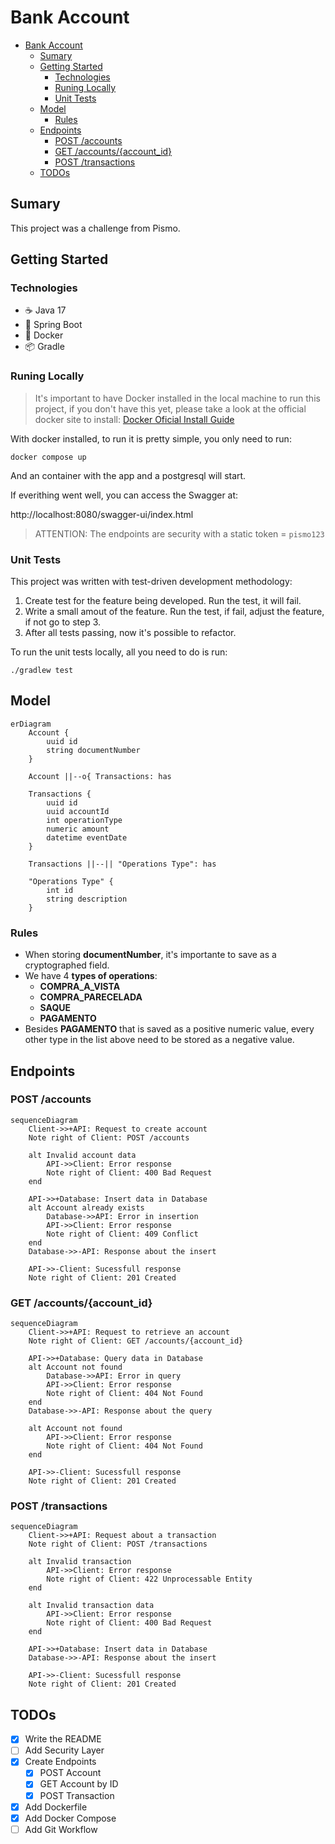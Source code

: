 # Bank Account

- [Bank Account](#bank-account)
  - [Sumary](#sumary)
  - [Getting Started](#getting-started)
    - [Technologies](#technologies)
    - [Runing Locally](#runing-locally)
    - [Unit Tests](#unit-tests)
  - [Model](#model)
    - [Rules](#rules)
  - [Endpoints](#endpoints)
    - [POST /accounts](#post-accounts)
    - [GET /accounts/{account\_id}](#get-accountsaccount_id)
    - [POST /transactions](#post-transactions)
  - [TODOs](#todos)

## Sumary

This project was a challenge from Pismo.

## Getting Started

### Technologies

- ☕ Java 17
- 🍃 Spring Boot
- 🐋 Docker
- 📦 Gradle

### Runing Locally

> It's important to have Docker installed in the local machine to run this project,
> if you don't have this yet, please take a look at the official docker site
> to install: [Docker Oficial Install Guide](https://docs.docker.com/engine/install/) 

With docker installed, to run it is pretty simple, you only need to run:

```shell
docker compose up
```

And an container with the app and a postgresql will start.

If everithing went well, you can access the Swagger at:

http://localhost:8080/swagger-ui/index.html

> ATTENTION:
> The endpoints are security with a static token = `pismo123`

### Unit Tests

This project was written with test-driven development methodology:

1. Create test for the feature being developed. Run the test, it will fail.
2. Write a small amout of the feature. Run the test, if fail, adjust the feature, if not go to step 3.
3. After all tests passing, now it's possible to refactor.

To run the unit tests locally, all you need to do is run:

```shell
./gradlew test 
```

## Model

```mermaid
erDiagram
    Account {
        uuid id
        string documentNumber
    }

    Account ||--o{ Transactions: has

    Transactions {
        uuid id
        uuid accountId
        int operationType
        numeric amount
        datetime eventDate
    }

    Transactions ||--|| "Operations Type": has

    "Operations Type" {
        int id
        string description
    }

```

### Rules

- When storing **documentNumber**, it's importante to save as a cryptographed field.
- We have 4 **types of operations**:
  - **COMPRA_A_VISTA**
  - **COMPRA_PARECELADA**
  - **SAQUE**
  - **PAGAMENTO**
- Besides **PAGAMENTO** that is saved as a positive numeric value, every other type in the list above need to be stored as a negative value.

## Endpoints

### POST /accounts

```mermaid
sequenceDiagram
    Client->>+API: Request to create account
    Note right of Client: POST /accounts

    alt Invalid account data
        API->>Client: Error response
        Note right of Client: 400 Bad Request
    end

    API->>+Database: Insert data in Database
    alt Account already exists
        Database->>API: Error in insertion
        API->>Client: Error response
        Note right of Client: 409 Conflict
    end    
    Database->>-API: Response about the insert    

    API->>-Client: Sucessfull response
    Note right of Client: 201 Created
```

### GET /accounts/{account_id}

```mermaid
sequenceDiagram
    Client->>+API: Request to retrieve an account
    Note right of Client: GET /accounts/{account_id}

    API->>+Database: Query data in Database
    alt Account not found
        Database->>API: Error in query
        API->>Client: Error response
        Note right of Client: 404 Not Found
    end    
    Database->>-API: Response about the query    

    alt Account not found
        API->>Client: Error response
        Note right of Client: 404 Not Found
    end

    API->>-Client: Sucessfull response
    Note right of Client: 201 Created
```

### POST /transactions

```mermaid
sequenceDiagram
    Client->>+API: Request about a transaction
    Note right of Client: POST /transactions

    alt Invalid transaction
        API->>Client: Error response
        Note right of Client: 422 Unprocessable Entity
    end

    alt Invalid transaction data
        API->>Client: Error response
        Note right of Client: 400 Bad Request
    end

    API->>+Database: Insert data in Database    
    Database->>-API: Response about the insert    

    API->>-Client: Sucessfull response
    Note right of Client: 201 Created
```

## TODOs

- [X] Write the README
- [ ] Add Security Layer
- [X] Create Endpoints
  - [X] POST Account
  - [X] GET Account by ID
  - [X] POST Transaction
- [X] Add Dockerfile
- [X] Add Docker Compose
- [ ] Add Git Workflow
